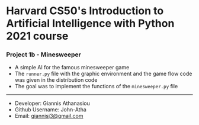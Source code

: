 # Harvard CS50's Introduction to Artificial Intelligence with Python 2021 course

### Project 1b - Minesweeper
* A simple AI for the famous minesweeper game
* The `runner.py` file with the graphic environment and the game flow code was given in the distribution code
* The goal was to implement the functions of the `minesweeper.py` file

- - -

* Developer: Giannis Athanasiou
* Github Username: John-Atha
* Email: giannisj3@gmail.com
